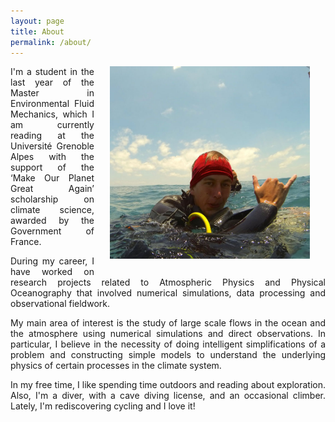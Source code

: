 ```yaml
---
layout: page
title: About
permalink: /about/
---
```


<img src="/assets/lobos.jpg" width="320" style="float: right; margin-left: 25px; margin-right: 25px; margin-bottom: 25px;"/>

<p align="justify"> I'm a student in the last year of the Master in Environmental Fluid Mechanics, which I am currently reading at the Université Grenoble Alpes with the support of the ‘Make Our Planet Great Again’ scholarship on climate science, awarded by the Government of France.</p>

<p align="justify"> During my career, I have worked on research projects related to Atmospheric Physics and Physical Oceanography that involved numerical simulations, data processing and observational fieldwork.</p>

<p align="justify"> My main area of interest is the study of large scale flows in the ocean and the atmosphere using numerical simulations and direct observations. In particular, I believe in the necessity of doing intelligent simplifications of a problem and constructing simple models to understand the underlying physics of certain processes in the climate system.</p>

<p align="justify"> In my free time, I like spending time outdoors and reading about exploration. Also, I'm a diver, with a cave diving license, and an occasional climber. Lately, I'm rediscovering cycling and I love it!</p>
